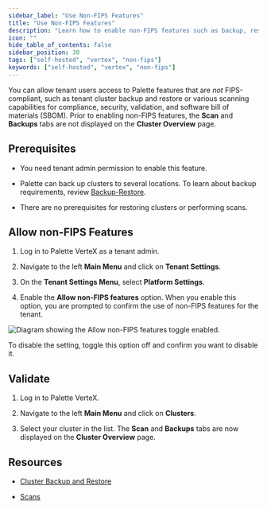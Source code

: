 ```yaml
---
sidebar_label: "Use Non-FIPS Features"
title: "Use Non-FIPS Features"
description: "Learn how to enable non-FIPS features such as backup, restore, and scans in self-hosted Palette VerteX."
icon: ""
hide_table_of_contents: false
sidebar_position: 30
tags: ["self-hosted", "vertex", "non-fips"]
keywords: ["self-hosted", "vertex", "non-fips"]
---
```


You can allow tenant users access to Palette features that are _not_ FIPS-compliant, such as tenant cluster backup and
restore or various scanning capabilities for compliance, security, validation, and software bill of materials (SBOM).
Prior to enabling non-FIPS features, the **Scan** and **Backups** tabs are not displayed on the **Cluster Overview**
page.

## Prerequisites

- You need tenant admin permission to enable this feature.

- Palette can back up clusters to several locations. To learn about backup requirements, review
  [Backup-Restore](../../../../clusters/cluster-management/backup-restore/backup-restore.md).

- There are no prerequisites for restoring clusters or performing scans.

## Allow non-FIPS Features

1. Log in to Palette VerteX as a tenant admin.

2. Navigate to the left **Main Menu** and click on **Tenant Settings**.

3. On the **Tenant Settings Menu**, select **Platform Settings**.

4. Enable the **Allow non-FIPS features** option. When you enable this option, you are prompted to confirm the use of
   non-FIPS features for the tenant.

![Diagram showing the Allow non-FIPS features toggle enabled.](/vertex_use-non-fips-settings_nonFips-features.webp)

To disable the setting, toggle this option off and confirm you want to disable it.

## Validate

1. Log in to Palette VerteX.

2. Navigate to the left **Main Menu** and click on **Clusters**.

3. Select your cluster in the list. The **Scan** and **Backups** tabs are now displayed on the **Cluster Overview**
   page.

## Resources

- [Cluster Backup and Restore](../../../../clusters/cluster-management/backup-restore/backup-restore.md)

- [Scans](../../../../clusters/cluster-management/compliance-scan.md)
